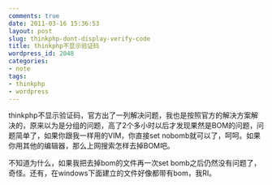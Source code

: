 ```yaml
---
comments: true
date: 2011-03-16 15:36:53
layout: post
slug: thinkphp-dont-display-verify-code
title: thinkphp不显示验证码
wordpress_id: 2048
categories:
- note
tags:
- thinkphp
- wordpress
---
```


thinkphp不显示验证码，官方出了一列解决问题，我也是按照官方的解决方案解决的，原来以为是分组的问题，高了2个多小时以后才发现果然是BOM的问题，问题简单了，如果你跟我一样用的VIM，你直接set nobomb就可以了，呵呵。如果你用其他的编辑器，那么上网搜索怎样去掉BOM吧。



不知道为什么，如果我把去掉bom的文件再一次set bomb之后仍然没有问题了，奇怪。还有，在windows下面建立的文件好像都带有bom，我RI。
